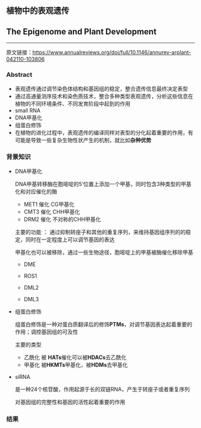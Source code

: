 ## 植物中的表观遗传

## The Epigenome and Plant Development 

***

原文链接：https://www.annualreviews.org/doi/full/10.1146/annurev-arplant-042110-103806 

### Abstract

+ 表观遗传通过调节染色体结构和基因组的稳定，整合遗传信息最终决定表型
+ 通过高通量测序技术和染色质技术，整合多种类型表观遗传，分析这些信息在植物的不同环境条件、不同发育阶段中起到的作用
+ small RNA
+ DNA甲基化
+ 组蛋白修饰
+ 在植物的进化过程中，表观遗传的编译同样对表型的分化起着重要的作用，有可能是导致一些复杂生物性状产生的机制，就比如**杂种优势**

### 背景知识

+ DNA甲基化

  DNA甲基转移酶在胞嘧啶的5‘位置上添加一个甲基，同时包含3种类型的甲基化和对应催化的酶

  + MET1  催化 CG甲基化
  + CMT3 催化 CHH甲基化
  + DRM2 催化 不对称的CHH甲基化

  主要的功能 ： 通过抑制转座子和其他的重复序列，来维持基因组序列的的稳定，同时在一定程度上可以调节基因的表达

  甲基化也可以被移除，通过一些生物途径，胞嘧啶上的甲基被酶催化移除甲基

  + DME

  + ROS1

  + DML2

  + DML3

    

+ 组蛋白修饰

  组蛋白修饰是一种对蛋白质翻译后的修饰**PTMs**，对调节基因表达起着重要的作用；调控基因组的可及性

  主要的类型

  - 乙酰化 被 **HATs**催化可以被**HDACs**去乙酰化
  - 甲基化 被**HKMTs**甲基化，被**HDMs**去甲基化

+ siRNA 

  是一种24个核苷酸，作用起源于长的双链RNA，产生于转座子或者重复序列

  对基因组的完整性和基因的活性起着重要的作用

### 结果





  

  

  

  



